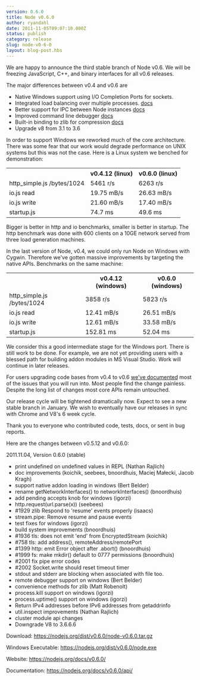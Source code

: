 ```yaml
---
version: 0.6.0
title: Node v0.6.0
author: ryandahl
date: 2011-11-05T09:07:10.000Z
status: publish
category: release
slug: node-v0-6-0
layout: blog-post.hbs
---
```


We are happy to announce the third stable branch of Node v0.6. We will be freezing JavaScript, C++, and binary interfaces for all v0.6 releases.

The major differences between v0.4 and v0.6 are<ul>
<li>Native Windows support using I/O Completion Ports for sockets.
<li>Integrated load balancing over multiple processes. <a href="https://nodejs.org/docs/v0.6.0/api/cluster.html">docs</a>
<li>Better support for IPC between Node instances <a href="https://nodejs.org/docs/v0.6.0/api/child_processes.html#child_process.fork">docs</a>
<li>Improved command line debugger <a href="https://nodejs.org/docs/v0.6.0/api/debugger.html">docs</a>
<li>Built-in binding to zlib for compression <a href="https://nodejs.org/docs/v0.6.0/api/zlib.html">docs</a>
<li>Upgrade v8 from 3.1 to 3.6</ul>

In order to support Windows we reworked much of the core architecture. There was some fear that our work would degrade performance on UNIX systems but this was not the case. Here is a Linux system we benched for demonstration:

<table><tr> <th></th> <th>v0.4.12 (linux)</th><th>v0.6.0 (linux)</th></tr>
<tr> <td>http_simple.js /bytes/1024</td> <td>5461 r/s</td> <td>6263 r/s</td> </tr>
<tr> <td>io.js read </td> <td>19.75 mB/s</td> <td>26.63 mB/s</td> </tr>
<tr> <td>io.js write </td> <td>21.60 mB/s</td> <td>17.40 mB/s</td> </tr>
<tr> <td>startup.js </td> <td>74.7 ms</td> <td>49.6 ms</td> </tr></table>

Bigger is better in http and io benchmarks, smaller is better in startup. The http benchmark was done with 600 clients on a 10GE network served from three load generation machines.

In the last version of Node, v0.4, we could only run Node on Windows with Cygwin. Therefore we've gotten massive improvements by targeting the native APIs. Benchmarks on the same machine:

<table><tr><th></th><th>v0.4.12 (windows)</th><th>v0.6.0 (windows)</th></tr>
<tr> <td>http_simple.js /bytes/1024</td> <td>3858 r/s</td> <td>5823 r/s</td> </tr>
<tr> <td>io.js read </td> <td>12.41 mB/s</td> <td>26.51 mB/s</td> </tr>
<tr> <td>io.js write </td> <td>12.61 mB/s</td> <td>33.58 mB/s</td> </tr>
<tr> <td>startup.js </td> <td>152.81 ms</td> <td>52.04 ms</td> </tr></table>

We consider this a good intermediate stage for the Windows port. There is still work to be done. For example, we are not yet providing users with a blessed path for building addon modules in MS Visual Studio.  Work will continue in later releases.

For users upgrading code bases from v0.4 to v0.6 <a href="https://github.com/joyent/node/wiki/API-changes-between-v0.4-and-v0.6">we've documented</a> most of the issues that you will run into. Most people find the change painless. Despite the long list of changes most core APIs remain untouched. 

Our release cycle will be tightened dramatically now. Expect to see a new stable branch in January. We wish to eventually have our releases in sync with Chrome and V8's 6 week cycle.

Thank you to everyone who contributed code, tests, docs, or sent in bug reports.

Here are the changes between v0.5.12 and v0.6.0:

2011.11.04, Version 0.6.0 (stable)
<ul><li>print undefined on undefined values in REPL (Nathan Rajlich)</li>
<li>doc improvements (koichik, seebees, bnoordhuis, Maciej Małecki, Jacob Kragh)</li>
<li>support native addon loading in windows (Bert Belder)</li>
<li>rename getNetworkInterfaces() to networkInterfaces() (bnoordhuis)</li>
<li>add pending accepts knob for windows (igorzi)</li>
<li>http.request(url.parse(x)) (seebees)</li>
<li>#1929 zlib Respond to 'resume' events properly (isaacs)</li>
<li>stream.pipe: Remove resume and pause events</li>
<li>test fixes for windows (igorzi)</li>
<li>build system improvements (bnoordhuis)</li>
<li>#1936 tls: does not emit 'end' from EncryptedStream (koichik)</li>
<li>#758 tls: add address(), remoteAddress/remotePort</li>
<li>#1399 http: emit Error object after .abort() (bnoordhuis)</li>
<li>#1999 fs: make mkdir() default to 0777 permissions (bnoordhuis)</li>
<li>#2001 fix pipe error codes</li>
<li>#2002 Socket.write should reset timeout timer</li>
<li>stdout and stderr are blocking when associated with file too.</li>
<li>remote debugger support on windows (Bert Belder)</li>
<li>convenience methods for zlib (Matt Robenolt)</li>
<li>process.kill support on windows (igorzi)</li>
<li>process.uptime() support on windows (igorzi)</li>
<li>Return IPv4 addresses before IPv6 addresses from getaddrinfo</li>
<li>util.inspect improvements (Nathan Rajlich)</li>
<li>cluster module api changes</li>
<li>Downgrade V8 to 3.6.6.6</li></ul>

Download: <a href="https://nodejs.org/dist/v0.6.0/node-v0.6.0.tar.gz">https://nodejs.org/dist/v0.6.0/node-v0.6.0.tar.gz</a>

Windows Executable: <a href="https://nodejs.org/dist/v0.6.0/node.exe">https://nodejs.org/dist/v0.6.0/node.exe</a>

Website: <a href="https://nodejs.org/docs/v0.6.0/">https://nodejs.org/docs/v0.6.0/</a>

Documentation: <a href="https://nodejs.org/docs/v0.6.0/api/">https://nodejs.org/docs/v0.6.0/api/</a>
